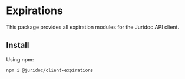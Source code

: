 # Expirations

This package provides all expiration modules for the Juridoc API client.

## Install

Using npm:

```sh
npm i @juridoc/client-expirations
```
